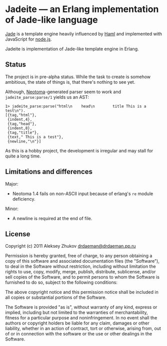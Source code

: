 # Jadeite — an Erlang implementation of Jade-like language

[Jade][jade] is a template engine heavily influenced by [Haml][haml]
and implemented with JavaScript for [node.js][nodejs].

Jadeite is implementation of Jade-like template engine in Erlang.

## Status

The project is in pre-alpha status. While the task to create is somehow
ambitious, the state of things is, that there's nothing to see yet.

Although, [Neotoma][neotoma]-generated parser seem to work and
`jadeite_parse:parse/1` yields us an AST:

    1> jadeite_parse:parse("html\n    head\n        title This is a test\n").
    [{tag,"html"},
     {indent,4},
     {tag,"head"},
     {indent,8},
     {tag,"title"},
     {text," This is a test"},
     {newline,"\n"}]

As this is a hobby project, the development is irregular and may stall
for quite a long time.

## Limitations and differences

Major:

  - Neotoma 1.4 fails on non-ASCII input because of erlang's `re` module
    deficiency.

Minor:

  - A newline is required at the end of file.

## License

Copyright (c) 2011 Aleksey Zhukov <drdaeman@drdaeman.pp.ru>

Permission is hereby granted, free of charge, to any person obtaining a copy
of this software and associated documentation files (the "Software"), to deal
in the Software without restriction, including without limitation the rights
to use, copy, modify, merge, publish, distribute, sublicense, and/or sell
copies of the Software, and to permit persons to whom the Software is
furnished to do so, subject to the following conditions:

The above copyright notice and this permission notice shall be included in
all copies or substantial portions of the Software.

The Software is provided "as is", without warranty of any kind, express or
implied, including but not limited to the warranties of merchantability,
fitness for a particular purpose and noninfringement. In no event shall the
authors or copyright holders be liable for any claim, damages or other
liability, whether in an action of contract, tort or otherwise, arising from,
out of or in connection with the software or the use or other dealings in
the Software.


[jade]: http://jade-lang.com/
  (Jade - Template Engine)
[haml]: http://haml-lang.com/
  (#haml)
[nodejs]: http://nodejs.org/
  (node.js)
[neotoma]: https://github.com/seancribbs/neotoma
  (Erlang library and packrat parser-generator for parsing expression grammar)
